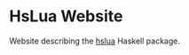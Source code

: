 HsLua Website
=============

Website describing the [hslua] Haskell package.

[hslua]: https://hackage.haskell.org/package/hslua
